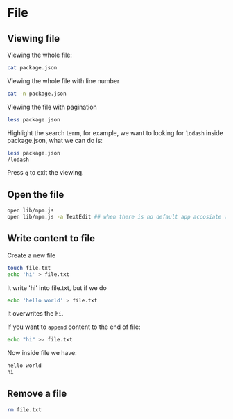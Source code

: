 # File

## Viewing file

Viewing the whole file:

```bash
cat package.json
```

Viewing the whole file with line number

```bash
cat -n package.json
```

Viewing the file with pagination

```bash
less package.json
```

Highlight the search term, for example, we want to looking for `lodash` inside package.json, what we can do is:

```bash
less package.json
/lodash
```

Press `q` to exit the viewing.

## Open the file

```bash
open lib/npm.js
open lib/npm.js -a TextEdit ## when there is no default app accosiate with this file extension
```

## Write content to file

Create a new file

```bash
touch file.txt
echo 'hi' > file.txt
```

It write 'hi' into file.txt, but if we do

```bash
echo 'hello world' > file.txt
```

It overwrites the `hi`.

If you want to `append` content to the end of file:

```bash
echo "hi" >> file.txt
```

Now inside file we have:

```bash
hello world
hi
```

## Remove a file

```bash
rm file.txt
```

